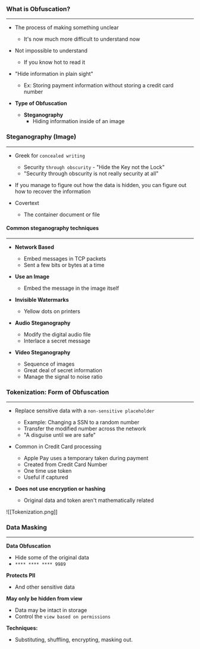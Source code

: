 

### What is Obfuscation?
-------
- The process of making something unclear
	- It's now much more difficult to understand now

- Not impossible to understand
	- If you know hot to read it

- "Hide information in plain sight"
	- Ex: Storing payment information without storing a credit card number

- **Type of Obfuscation**
	- **Steganography**
		- Hiding information inside of an image


### Steganography (Image)
-----
- Greek for `concealed writing`
	- Security `through obscurity` - "Hide the Key not the Lock"
	- "Security through obscurity is not really security at all"
- If you manage to figure out how the data is hidden, you can figure out how to recover the information

- Covertext
	- The container document or file


#### Common steganography techniques
---
- **Network Based**
	- Embed messages in TCP packets
	- Sent a few bits or bytes at a time

- **Use an Image**
	- Embed the message in the image itself

- **Invisible Watermarks**
	- Yellow dots on printers

- **Audio Steganography**
	- Modify the digital audio file
	- Interlace a secret message

- **Video Steganography**
	- Sequence of images
	- Great deal of secret information
	- Manage the signal to noise ratio



### Tokenization: Form of Obfuscation
----
- Replace sensitive data with a `non-sensitive placeholder`
	- Example: Changing a SSN to a random number
	- Transfer the modified number across the network
	- "A disguise until we are safe"

- Common in Credit Card processing
	- Apple Pay uses a temporary taken during payment
	- Created from Credit Card Number
	- One time use token
	- Useful if captured

- **Does not use encryption or hashing**
	- Original data and token aren't mathematically related

![[Tokenization.png]]



### Data Masking
-----
**Data Obfuscation**
- Hide some of the original data
- `**** **** **** 9989`

**Protects PII**
- And other sensitive data

**May only be hidden from view**
- Data may be intact in storage
- Control the `view based on permissions`

**Techniques:**
- Substituting, shuffling, encrypting, masking out.